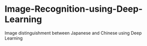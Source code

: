 # Image-Recognition-using-Deep-Learning
Image distinguishment between Japanese and Chinese using Deep Learning
